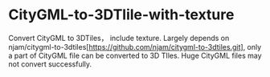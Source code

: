 # CityGML-to-3DTlile-with-texture
Convert CityGML to 3DTiles， include texture.
Largely depends on njam/citygml-to-3dtiles[https://github.com/njam/citygml-to-3dtiles.git], only a part  of CityGML file can be converted to 3D TIles. Huge CityGML files may not convert successfully.
